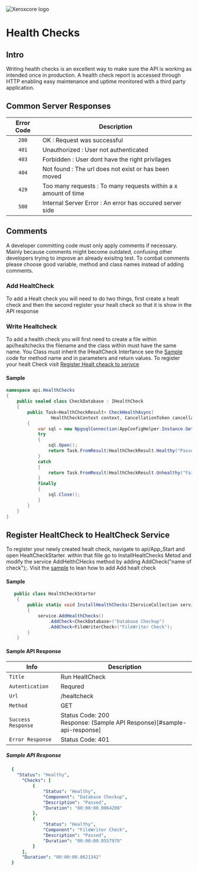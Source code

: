 ![Xeroxcore logo](https://github.com/Xeroxcore/Xeroxcore/blob/master/Xeroxcore_Logo.png)

# Health Checks
## Intro
Writing health checks is an excellent way to make sure the API is working as intended
once in production. A health check report is accessed through HTTP  enabling easy 
maintenance and uptime monitored with a third party application.

  ## Common Server Responses
| Error Code | Description |
| :---: | --- |
| `200` | OK : Request was successful |
| `401` | Unauthorized : User not authenticated |
| `403` | Forbidden : User dont have the right privilages |
| `404` | Not found : The url does not exist or has been moved |
| `429` | Too many requests : To many requests within a x amount of time |
| `500` | Internal Server Error  : An error has occured server side |

## Comments
A developer committing code must only apply comments if necessary. Mainly because comments might become outdated, confusing other developers trying to improve an already exisitng test. To combat comments please choose good variable, method and class names instead of adding comments.

### Add HealtCheck
To add a Healt check you will need to do two things, first create a healt check 
and then the second register your healt check so that it is show in the API
response

### Write Healtcheck
To add a health check you will first need to create a file within api/healtchecks 
the filename and the class within must have the same name. You Class must inherit
the IHealtCheck Interfance see the [Sample](#sample) code for method name and in parameters
and return values. To register your healt Check visit 
[Register Healt cheack to serivce](#register-healtcheck-to-healtcheck-service)

#### Sample
``` csharp
namespace api.HealthChecks
{
    public sealed class CheckDatabase : IHealthCheck
    {
        public Task<HealthCheckResult> CheckHealthAsync(
                 HealthCheckContext context, CancellationToken cancellationToken = default)
        {
            var sql = new NpgsqlConnection(AppConfigHelper.Instance.GetDbConnection());
            try
            {
                sql.Open();
                return Task.FromResult(HealthCheckResult.Healthy("Passed"));
            }
            catch
            {
                return Task.FromResult(HealthCheckResult.Unhealthy("Failed to Validate Database Connection."));
            }
            finally
            {
                sql.Close();
            }
        }
    }
}
```
## Register HealtCheck to HealtCheck Service
To register your newly created healt check, navigate to api/App_Start and open HealtCheckStarter.
within that fille go to InstallHealtChecks Metod and modify the service AddHelthCHecks method by
adding AddCheck<your class>("name of check");. Visit the [sample](#sample-1) to lean how to add 
 Add healt check
#### Sample
``` csharp
   public class HealthCheckStarter
    {
        public static void InstallHealthChecks(IServiceCollection service)
        {
            service.AddHealthChecks()
                .AddCheck<CheckDatabase>("Database Checkup")
                .AddCheck<FileWriterCheck>("FileWriter Check");
        }
    }
```

#### Sample API Response
| Info | Description |
| ------------- | ------------- |
| `Title` | Run HealtCheck |
| `Autentication` | Requred |
| `Url` | /healtcheck |
| `Method` | GET |
| `Success Response` | Status Code: 200 <br/> Response: (Sample API Response)[#sample-api-response]|
| `Error Response` | Status Code: 401 |

##### Sample API Response
``` yaml
  { 
    "Status": "Healthy",
      "Checks": [
          {
              "Status": "Healthy",
              "Component": "Database Checkup",
              "Description": "Passed",
              "Duration": "00:00:00.0064208"
          },
          {
              "Status": "Healthy",
              "Component": "FileWriter Check",
              "Description": "Passed",
              "Duration": "00:00:00.0557970"
          }
      ],
      "Duration": "00:00:00.0621342"
  }
```

